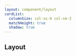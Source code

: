 ```yaml
---
layout: component/layout
cardList:
  columnSize: col-xs-6 col-sm-3
  matchHeight: true
  shadow: true
---
```


## Layout
